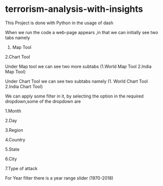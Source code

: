 # terrorism-analysis-with-insights
This Project is done with Python in the usage of dash 


When we run the code a web-page appears ,in that we can initially see two tabs namely
 1. Map Tool         
 
 
 2.Chart Tool
 
 Under Map tool we can see two more subtabs  (1.World Map Tool     2.India Map Tool) 
 
 
 Under Chart Tool we can see two subtabs namely  (1. World Chart Tool   2.India Chart Tool)
 
 
 We can apply some filter in it, by selecting the option in the required dropdown,some of the dropdown are 
 
 
   1.Month
   
   
   2.Day
   
   
   3.Region
   
   
   4.Country
   
   
   5.State
   
   
   6.City
   
   
   7.Type of attack
   
   For Year filter there is a year range slider (1970-2018)
 

